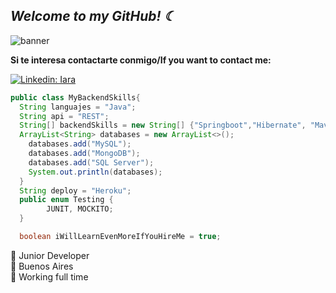 <h2><em> Welcome to my GitHub! ☾  </em></h2>

![banner](https://user-images.githubusercontent.com/59573205/93002431-6f5d8000-f50d-11ea-9bab-f472b5b173f2.png)

**Si te interesa contactarte conmigo/If you want to contact me:** 

[![Linkedin: Iara](https://img.shields.io/badge/-Iara-blue?style=flat-square&logo=Linkedin&logoColor=white&link=https://www.linkedin.com/in/iararoldan/)](https://www.linkedin.com/in/iararoldan/)

```java 
public class MyBackendSkills{
  String languajes = "Java"; 
  String api = "REST";
  String[] backendSkills = new String[] {"Springboot","Hibernate", "Maven", "Spring Security", "JSON Web Token"};
  ArrayList<String> databases = new ArrayList<>();
    databases.add("MySQL");
    databases.add("MongoDB");
    databases.add("SQL Server");
    System.out.println(databases);
  }
  String deploy = "Heroku"; 
  public enum Testing {
        JUNIT, MOCKITO;
  }

  boolean iWillLearnEvenMoreIfYouHireMe = true; 

```
🔮 Junior Developer<br>
🏡 Buenos Aires<br>
📡 Working full time <br>
